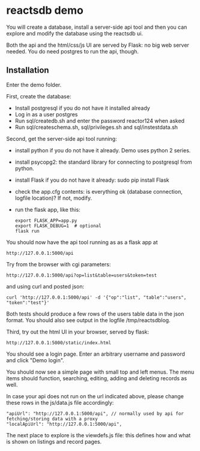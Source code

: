 

reactsdb demo
=============

You will create a database, install a server-side api tool and then
you can explore and modify the database using the reactsdb ui.

Both the api and the html/css/js UI are served by Flask: no big
web server needed. You do need postgres to run the api, though.

## Installation

Enter the demo folder.

First, create the database:
  * Install postgresql if you do not have it installed already
  * Log in as a user postgres
  * Run sql/createdb.sh and enter the password reactor124 when asked
  * Run sql/createschema.sh, sql/privileges.sh and sql/instestdata.sh  

Second, get the server-side api tool running:

  * install python if you do not have it already. Demo uses python 2 series.
  * install psycopg2: the standard library for connecting to postgresql from python.
  * install Flask if you do not have it already: sudo pip install Flask
  * check the app.cfg contents: is everything ok (database connection, logfile location)? If not, modify. 
  * run the flask app, like this:

        export FLASK_APP=app.py
        export FLASK_DEBUG=1  # optional
        flask run

You should now have the api tool running as as a flask app at

    http://127.0.0.1:5000/api

Try from the browser with cgi parameters:

    http://127.0.0.1:5000/api?op=list&table=users&token=test

and using curl and posted json:

    curl 'http://127.0.0.1:5000/api' -d '{"op":"list", "table":"users", "token":"test"}'      

Both tests should produce a few rows of the users table data in the json format.
You should also see output in the logfile /tmp/reactsdblog.

Third, try out the html UI in your browser, served by flask:

    http://127.0.0.1:5000/static/index.html

You should see a login page. Enter an arbitrary username and password and click "Demo login".

You should now see a simple page with small top and left menus. The menu items should function,
searching, editing, adding and deleting records as well.

In case your api does not run on the url indicated above, please change 
these rows in the js/data.js file accordingly:

    "apiUrl": "http://127.0.0.1:5000/api", // normally used by api for fetching/storing data with a proxy 
    "localApiUrl": "http://127.0.0.1:5000/api",

The next place to explore is the viewdefs.js file: this defines how and what is shown on listings and record pages.

